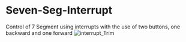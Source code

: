 # Seven-Seg-Interrupt
Control of 7 Segment using interrupts with the use of two buttons, one backward and one forward
![interrupt_Trim](https://user-images.githubusercontent.com/61421659/183258861-bc740b00-8261-4bfa-9d66-e2f4b0f2377c.gif)
